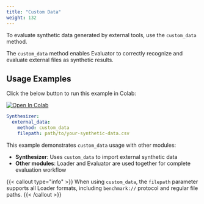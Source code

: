 ```yaml
---
title: "Custom Data"
weight: 132
---
```


To evaluate synthetic data generated by external tools, use the `custom_data` method.

The `custom_data` method enables Evaluator to correctly recognize and evaluate external files as synthetic results.

## Usage Examples

Click the below button to run this example in Colab:

[![Open In Colab](https://colab.research.google.com/assets/colab-badge.svg)](https://colab.research.google.com/github/nics-tw/petsard/blob/main/demo/petsard-yaml/synthesizer-yaml/custom-data.ipynb)

```yaml
Synthesizer:
  external_data:
    method: custom_data
    filepath: path/to/your-synthetic-data.csv
```

This example demonstrates `custom_data` usage with other modules:
- **Synthesizer**: Uses `custom_data` to import external synthetic data
- **Other modules**: Loader and Evaluator are used together for complete evaluation workflow

{{< callout type="info" >}}
When using `custom_data`, the `filepath` parameter supports all Loader formats, including `benchmark://` protocol and regular file paths.
{{< /callout >}}